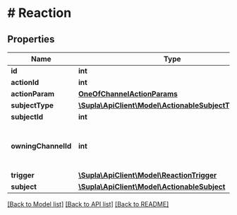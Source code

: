 # # Reaction

## Properties

Name | Type | Description | Notes
------------ | ------------- | ------------- | -------------
**id** | **int** | Identifier | [optional]
**actionId** | **int** |  | [optional]
**actionParam** | [**OneOfChannelActionParams**](OneOfChannelActionParams.md) |  | [optional]
**subjectType** | [**\Supla\ApiClient\Model\ActionableSubjectTypeNames**](ActionableSubjectTypeNames.md) |  | [optional]
**subjectId** | **int** |  | [optional]
**owningChannelId** | **int** | ID of the channel that this reaction belongs to. | [optional]
**trigger** | [**\Supla\ApiClient\Model\ReactionTrigger**](ReactionTrigger.md) |  | [optional]
**subject** | [**\Supla\ApiClient\Model\ActionableSubject**](ActionableSubject.md) |  | [optional]

[[Back to Model list]](../../README.md#models) [[Back to API list]](../../README.md#endpoints) [[Back to README]](../../README.md)
